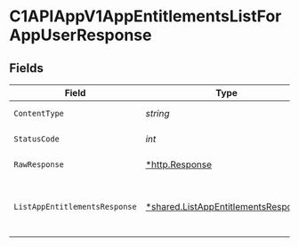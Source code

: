 # C1APIAppV1AppEntitlementsListForAppUserResponse


## Fields

| Field                                                                                                 | Type                                                                                                  | Required                                                                                              | Description                                                                                           |
| ----------------------------------------------------------------------------------------------------- | ----------------------------------------------------------------------------------------------------- | ----------------------------------------------------------------------------------------------------- | ----------------------------------------------------------------------------------------------------- |
| `ContentType`                                                                                         | *string*                                                                                              | :heavy_check_mark:                                                                                    | HTTP response content type for this operation                                                         |
| `StatusCode`                                                                                          | *int*                                                                                                 | :heavy_check_mark:                                                                                    | HTTP response status code for this operation                                                          |
| `RawResponse`                                                                                         | [*http.Response](https://pkg.go.dev/net/http#Response)                                                | :heavy_check_mark:                                                                                    | Raw HTTP response; suitable for custom response parsing                                               |
| `ListAppEntitlementsResponse`                                                                         | [*shared.ListAppEntitlementsResponse](../../../pkg/models/shared/listappentitlementsresponse.md)      | :heavy_minus_sign:                                                                                    | The ListAppEntitlementsResponse message contains a list of results and a nextPageToken if applicable. |